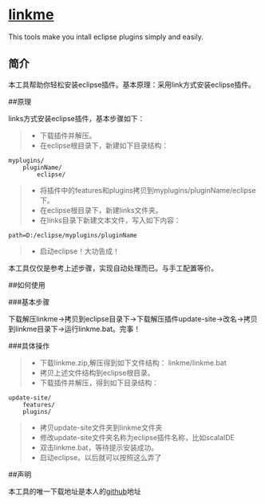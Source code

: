 [linkme](https://github.com/forevernull/linkme)
======

This tools make you intall eclipse plugins simply and easily.
## 简介

本工具帮助你轻松安装eclipse插件。基本原理：采用link方式安装eclipse插件。

##原理

links方式安装eclipse插件，基本步骤如下：

> * 下载插件并解压。
> * 在eclipse根目录下，新建如下目录结构：
```
myplugins/
	pluginName/
		eclipse/
```
> * 将插件中的features和plugins拷贝到myplugins/pluginName/eclipse下。
> * 在eclipse根目录下，新建links文件夹。
> * 在links目录下新建文本文件，写入如下内容：
```
path=D:/eclipse/myplugins/pluginName
```
> * 启动eclipse！大功告成！

本工具仅仅是参考上述步骤，实现自动处理而已。与手工配置等价。

##如何使用

###基本步骤

下载解压linkme->拷贝到eclipse目录下->下载解压插件update-site->改名->拷贝到linkme目录下->运行linkme.bat。完事！


###具体操作

> * 下载linkme.zip,解压得到如下文件结构：
>       linkme/linkme.bat
> * 拷贝上述文件结构到eclipse根目录。
> * 下载插件并解压，得到如下目录结构：
```
update-site/
	features/
	plugins/
```
> * 拷贝update-site文件夹到linkme文件夹
> * 修改update-site文件夹名称为eclipse插件名称，比如scalaIDE
> * 双击linkme.bat，等待提示安装成功。
> * 启动eclipse。以后就可以按照这么弄了

##声明

本工具的唯一下载地址是本人的[github](https://github.com/forevernull/linkme)地址
